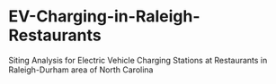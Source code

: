 # EV-Charging-in-Raleigh-Restaurants
Siting Analysis for Electric Vehicle Charging Stations at Restaurants in Raleigh-Durham area of North Carolina
